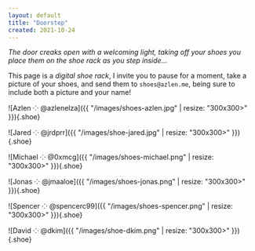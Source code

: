 ```yaml
---
layout: default
title: "Doorstep"
created: 2021-10-24
---
```


*The door creaks open with a welcoming light, taking off your shoes you place them on the shoe rack as you step inside...*

This page is a *digital shoe rack*, I invite you to pause for a moment, take a picture of your shoes, and send them to `shoes@azlen.me`, being sure to include both a picture and your name!

<div class="shoes">

![Azlen ⁘ @azlenelza]({{ "/images/shoes-azlen.jpg" | resize: "300x300>" }}){.shoe}

![Jared ⁘ @jrdprr]({{ "/images/shoe-jared.jpg" | resize: "300x300>" }}){.shoe}

![Michael ⁘ @0xmcg]({{ "/images/shoes-michael.png" | resize: "300x300>" }}){.shoe}

![Jonas ⁘ @jmaaloe]({{ "/images/shoes-jonas.png" | resize: "300x300>" }}){.shoe}

![Spencer ⁘ @spencerc99]({{ "/images/shoes-spencer.png" | resize: "300x300>" }}){.shoe}

![David ⁘ @dkim]({{ "/images/shoe-dkim.png" | resize: "300x300>" }}){.shoe}